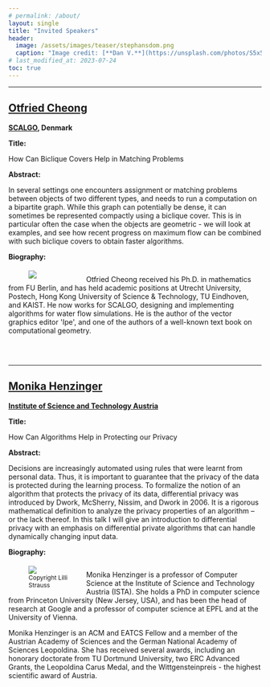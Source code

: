 ```yaml
---
# permalink: /about/
layout: single
title: "Invited Speakers"
header:
  image: /assets/images/teaser/stephansdom.png
  caption: "Image credit: [**Dan V.**](https://unsplash.com/photos/S5x5rrsDixk)"
# last_modified_at: 2023-07-24
toc: true
---
```



<style type="text/css">
  .page__content h2 {
    border-bottom: none;
  }

  div.bio {
    min-height: 175px;
    overflow: auto;
    margin-bottom: 1.3em;
  }

  div.bio > p {
    margin-bottom: 0;
  }

  div.bio > figure {
    margin-bottom: 0;
    margin-top: 5px;
    float: left;
    width: 18%;
    align: left;
    margin-right: 24px;
  }
  div.bio > figure > img {
    margin-bottom: 0;
  }

  div.bio + * {
    clear: both;
  }
</style>

<hr>

## [Otfried Cheong](https://otfried.org/)

<p> <strong><a href="https://scalgo.com/">SCALGO</a>, Denmark</strong> </p>

<p> <strong> Title: </strong> </p>
<p> How Can Biclique Covers Help in Matching Problems </p>
<p> <strong> Abstract: </strong> </p>
<p> In several settings one encounters assignment or matching problems
between objects of two different types, and needs to run a computation
on a bipartite graph.  While this graph can potentially be dense, it
can sometimes be represented compactly using a biclique cover.  This
is in particular often the case when the objects are geometric - we
will look at examples, and see how recent progress on maximum flow can
be combined with such biclique covers to obtain faster algorithms. </p>

<p> <strong> Biography: </strong> </p>
<div class="bio">
  <figure style="width:18%" align="left">
  <img src="../../assets/images/speaker/Otfried_Cheong.jpg">
  <!-- <footer style="font-size: 12px"></footer> -->
  <!-- <figcaption>Caption goes here</figcaption> -->
  </figure>
<p> Otfried Cheong received his Ph.D. in mathematics from FU Berlin, and
has held academic positions at Utrecht University, Postech, Hong Kong
University of Science & Technology, TU Eindhoven, and KAIST.  He now
works for SCALGO, designing and implementing algorithms for water flow
simulations.  He is the author of the vector graphics editor 'Ipe',
and one of the authors of a well-known text book on computational
geometry. </p>
</div>

<hr>

## [Monika Henzinger](https://ist.ac.at/en/research/henzinger_monika-group/)

<p> <strong><a href="https://ist.ac.at">Institute of Science and Technology Austria</a></strong> </p>

<p> <strong> Title: </strong> </p>
<p> How Can Algorithms Help in Protecting our Privacy </p>
<p> <strong> Abstract: </strong> </p>
<p> Decisions are increasingly automated using rules that were learnt from personal data. Thus, it is important to guarantee that the privacy of the data is protected during the learning process. To formalize the notion of an algorithm that protects the privacy of its data, differential privacy was introduced by Dwork, McSherry, Nissim, and Dwork in 2006. It is a rigorous mathematical definition to analyze the privacy properties of an algorithm – or the lack thereof. In this talk I will give an introduction to differential privacy with an emphasis on differential private algorithms that can handle dynamically changing input data. </p>

<p> <strong> Biography: </strong> </p>
<div class="bio">
  <figure style="width:18%" align="left">
  <img src="../../assets/images/speaker/Monika_Henzinger.jpg">
  <footer style="font-size: 12px">Copyright Lilli Strauss</footer>
  <!-- <figcaption>Caption goes here</figcaption> -->
</figure>
<p> Monika Henzinger is a professor of Computer Science at the Institute of Science and Technology Austria (ISTA). She holds a PhD in computer science from Princeton University (New Jersey, USA), and has been the head of research at Google and a professor of computer science at EPFL and at the University of Vienna. 

Monika Henzinger is an ACM and EATCS Fellow and a member of the Austrian Academy of Sciences and the German National Academy of Sciences Leopoldina. She has received several awards, including an honorary doctorate from TU Dortmund University, two ERC Advanced Grants, the Leopoldina Carus Medal, and the Wittgensteinpreis - the highest scientific award of Austria. </p>
</div>

<!--
<p>
<img style="border-radius: 50%; padding-top: 0px; padding-right: 0px; padding-bottom: 0px; padding-left: 20px" src=
"../../assets/images/speaker/Monika Henzinger.jpg" align="right" width="180" height="180" padding="10px">Kazuo Misue is a professor at the Faculty of Engineering, Information and Systems, University of Tsukuba, Japan. He received a BSc and an MSc from Tokyo University of Science in 1984 and 1986. He received a Ph.D. in engineering from the University of Tokyo in 1997. He joined Fujitsu Limited in 1986. He worked at the International Institute for Advanced Study of Social Information Sciences, where he worked with Kozo Sugiyama and others on the research and development of graph drawing and idea support tools. In 2004, he moved to the University of Tsukuba. He has been involved in the development of visualization methods not only for graph drawing but also for various types of data. In 2021, he published "Introduction to Information Visualization (Japanese)," which organized the knowledge he had collected so far. </p>
-->

<!--
# Accepted Papers

- Andrew Suk and Ji Zeng. Unavoidable patterns in complete simple topological graphs <span style="color:red">[Best Paper Award (T1)]</span>

- Steven Chaplick, Philipp Kindermann, Jonathan Klawitter, Ignaz Rutter and Alexander Wolff. Morphing Rectangular Duals <span style="color:red">[Best Presentation Award]</span>

- Therese Biedl. Visibility representations of toroidal and Klein-bottle graphs

- Jacob Fox, Janos Pach and Andrew Suk. Quasiplanar graphs, string graphs, and the Erdős-Gallai problem

- Sabine Cornelsen and Gregor Diatzko. Planar Confluent Orthogonal Drawings of 4-Modal Digraphs

- Grzegorz Gutowski, Florian Mittelstädt, Ignaz Rutter, Joachim Spoerhase, Alexander Wolff and Johannes Zink. Coloring Mixed and Directional Interval Graphs

- Rosna Paul, Oswin Aichholzer, Kristin Knorr, Birgit Vogtenhuber, Johannes Obenaus, Wolfgang Mulzer, Nicolas El Maalouly, Meghana M Reddy and Alexandra Weinberger. Compatible Spanning Trees in Simple Drawings of $K_n$

- Soeren Nickel, Martin Nöllenburg, Manuel Sorge, Anaïs Villedieu, Hsiang-Yun Wu and Jules Wulms. Planarizing Graphs and their Drawings by Vertex Splitting

- Steven Chaplick, Emilio Di Giacomo, Fabrizio Frati, Robert Ganian, Chrysanthi Raftopoulou and Kirill Simonov. Testing Upward Planarity of Partial 2-Trees

- Velitchko Filipov, Alessio Arleo, Markus Bögl and Silvia Miksch. On Time and Space: An Experimental Study on Graph Structural and Temporal Representations

- Giuseppe Di Battista, Walter Didimo, Luca Grilli, Fabrizio Grosso, Giacomo Ortali, Maurizio Patrignani and Alessandra Tappini. Small Point-Sets Supporting Graph Stories

- Carla Binucci, Emilio Di Giacomo, William J. Lenhart, Giuseppe Liotta, Fabrizio Montecchiani, Martin Nöllenburg and Antonios Symvonis. On the Complexity of the Storyplan Problem

- Oksana Firman, Philipp Kindermann, Jonathan Klawitter, Boris Klemz, Felix Klesen and Alexander Wolff. Outside-Obstacle Representations with All Vertices on the Outer Face

- Stefan Felsner, Sandro Roch and Manfred Scheucher. Arrangements of Pseudocircles: On Digons and Triangles

- Sergey Pupyrev. Queue Layouts of Two-Dimensional Posets

- Carlos Alegría, Giordano Da Lozzo, Giuseppe Di Battista, Fabrizio Frati, Fabrizio Grosso and Maurizio Patrignani. Unit-length Rectangular Drawings of Graphs

- Michael Bekos, Martin Gronemann, Fabrizio Montecchiani and Antonios Symvonis. Strictly-Convex Drawings of 3-Connected Planar Graphs

- Kathryn Gray, Mingwei Li, Abu Reyan Ahmed and Stephen Kobourov. Visualizing Evolving Trees

- Vasileios Geladaris, Panagiotis Lionakis and Ioannis Tollis. Computing a Feedback Arc Set Using PageRank

- Kazuo Misue. Improved Scheduling of Morphing Edge Drawing

- Jacob Miller, Vahan Huroyan and Stephen Kobourov. Spherical Graph Drawing by Multidimensional Scaling

- William Lenhart and Giuseppe Liotta. Mutual Witness Gabriel Drawings of Complete Bipartite Graphs

- Amyra Meidiana, Seok-Hee Hong and Peter Eades. Shape-Faithful Graph Drawings

- Michael Bekos, Giordano Da Lozzo, Fabrizio Frati, Martin Gronemann, Tamara Mchedlidze and Chrysanthi Raftopoulou. Recognizing DAGs with Page-Number 2 is NP-complete

- Carla Binucci, Walter Didimo and Maurizio Patrignani. st-Orientations with Few Transitive Edges

- Michael Bekos, Stefan Felsner, Philipp Kindermann, Stephen Kobourov, Jan Kratochvíl and Ignaz Rutter. The Rique-Number of Graphs

- Loann Giovannangeli, Frédéric Lalanne, Romain Giot and Romain Bourqui. FORBID: Fast Overlap Removal By Stochastic Gradient Descent for Graph Drawing <span style="color:red">[Best Paper Award (T2)]</span>

- Alfredo Garcia, Javier Tejel, Birgit Vogtenhuber and Alexandra Weinberger. Empty Triangles in Generalized Twisted Drawings of K_n

- Walter Didimo, Michael Kaufmann, Giuseppe Liotta and Giacomo Ortali. Rectilinear Planarity of Partial 2-Trees

- Oswin Aichholzer, Alfredo Garcia, Irene Parada, Birgit Vogtenhuber and Alexandra Weinberger. Shooting Stars in Simple Drawings of K_{m,n}

- Otfried Cheong, Maximilian Pfister and Lena Schlipf. The thickness of fan-planar graphs is at most three

- Reyan Ahmed, Stephen Kobourov and Myroslav Kryven. An FPT Algorithm for Bipartite Vertex Splitting

# Accepted Posters

## Onsite Posters

- Ryosuke Saga, Tomoki Yoshikawa and Tomoharu Nakashima. Edge Bundling by Density-based Pathfinding Approach <span style="color:red">[Best Poster Award]</span>


## Online Posters

- Mykyta Shvets, Ehsan Moradi and Debajyoti Mondal. Visualizing Node-Specific Hierarchies in Directed Networks

- Simon van Wageningen and Tamara Mchedlidze. Can an ML Model plainly learn Planar Layouts?

- Giuseppe Liotta, Maarten Loffler, Fabrizio Montecchiani, Alessandra Tappini and Soeren Terziadis. The Witness Unit Disk Representability Problem <span style="color:red">[Best Poster Award]</span>

- David Trye, Mark Apperley and David Bainbridge. Aggregating Hypergraphs by Node Attributes -->
